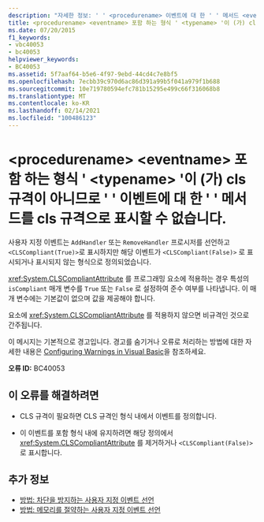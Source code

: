 ```yaml
---
description: "자세한 정보: ' ' <procedurename> 이벤트에 대 한 ' ' 메서드 <eventname> 는 포함 하는 형식 ' <typename> '이 (가) CLS 규격이 아니므로 cls 규격으로 표시할 수 없습니다."
title: <procedurename> <eventname> 포함 하는 형식 ' <typename> '이 (가) cls 규격이 아니므로 ' ' 이벤트에 대 한 ' ' 메서드를 cls 규격으로 표시할 수 없습니다.
ms.date: 07/20/2015
f1_keywords:
- vbc40053
- bc40053
helpviewer_keywords:
- BC40053
ms.assetid: 5f7aaf64-b5e6-4f97-9ebd-44cd4c7e8bf5
ms.openlocfilehash: 7ecbb39c970d6ac86d391a99b5f041a979f1b688
ms.sourcegitcommit: 10e719780594efc781b15295e499c66f316068b8
ms.translationtype: MT
ms.contentlocale: ko-KR
ms.lasthandoff: 02/14/2021
ms.locfileid: "100486123"
---
```

# <a name="procedurename-method-for-event-eventname-cannot-be-marked-cls-compliant-because-its-containing-type-typename-is-not-cls-compliant"></a>\<procedurename> \<eventname> 포함 하는 형식 ' \<typename> '이 (가) cls 규격이 아니므로 ' ' 이벤트에 대 한 ' ' 메서드를 cls 규격으로 표시할 수 없습니다.

사용자 지정 이벤트는 `AddHandler` 또는 `RemoveHandler` 프로시저를 선언하고 `<CLSCompliant(True)>`로 표시하지만 해당 이벤트가 `<CLSCompliant(False)>` 로 표시되거나 표시되지 않는 형식으로 정의되었습니다.  
  
 <xref:System.CLSCompliantAttribute> 를 프로그래밍 요소에 적용하는 경우 특성의 `isCompliant` 매개 변수를 `True` 또는 `False` 로 설정하여 준수 여부를 나타냅니다. 이 매개 변수에는 기본값이 없으며 값을 제공해야 합니다.  
  
 요소에 <xref:System.CLSCompliantAttribute> 를 적용하지 않으면 비규격인 것으로 간주됩니다.  
  
 이 메시지는 기본적으로 경고입니다. 경고를 숨기거나 오류로 처리하는 방법에 대한 자세한 내용은 [Configuring Warnings in Visual Basic](/visualstudio/ide/configuring-warnings-in-visual-basic)을 참조하세요.  
  
 **오류 ID:** BC40053  
  
## <a name="to-correct-this-error"></a>이 오류를 해결하려면  
  
- CLS 규격이 필요하면 CLS 규격인 형식 내에서 이벤트를 정의합니다.  
  
- 이 이벤트를 포함 형식 내에 유지하려면 해당 정의에서 <xref:System.CLSCompliantAttribute> 를 제거하거나 `<CLSCompliant(False)>`로 표시합니다.  
  
## <a name="see-also"></a>추가 정보

- [방법: 차단을 방지하는 사용자 지정 이벤트 선언](../programming-guide/language-features/events/how-to-declare-custom-events-to-avoid-blocking.md)
- [방법: 메모리를 절약하는 사용자 지정 이벤트 선언](../programming-guide/language-features/events/how-to-declare-custom-events-to-conserve-memory.md)
